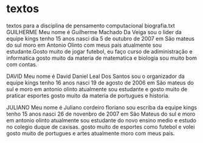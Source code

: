 # textos
textos para a disciplina de pensamento computacional
biografia.txt 
GUILHERME
Meu nome é Guilherme Machado Da Veiga sou o lider da equipe kings tenho 15 anos nasci dia 5 de outubro de 2007 em São mateus do sul moro em Antonio Olinto com meus pais atualmente sou estudante.Gosto muito de jogar futebol, eu faço curso de adiministração e informatica gosto muito da materia de matematica e biologia sou muito bom com contas.

DAVID
Meu nome é David Daniel Leal Dos Santos sou o organizador da equipe kings tenho 16 anos nasci 19 de agosto de 2006 em São mateus do sul e moro em antonio olinto atualmente sou estudante e gosto muito de praticar esportes  gosto muito da materia de portugues e historia.

JULIANO
Meu nome é Juliano cordeiro floriano sou escriba da equipe kings tenho 15 anos nasci 26 de novenbro de 2007 em São Mateus do sul e moro em antonio olinto atualmente sou estudante do novo ensino medio e estudo no colegio duque de caxisas. gosto muito de esportes como futebol e volei gosto muito de portugues e artes atualmente moro com meus pais.
